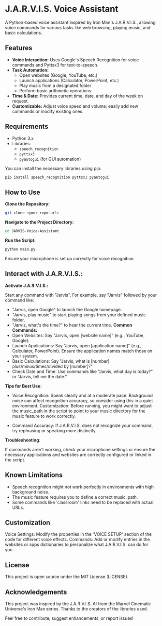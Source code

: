 
# J.A.R.V.I.S. Voice Assistant

A Python-based voice assistant inspired by Iron Man's J.A.R.V.I.S., allowing voice commands for various tasks like web browsing, playing music, and basic calculations.

## Features

- **Voice Interaction:** Uses Google's Speech Recognition for voice commands and Pyttsx3 for text-to-speech.
- **Task Automation:** 
  - Open websites (Google, YouTube, etc.)
  - Launch applications (Calculator, PowerPoint, etc.)
  - Play music from a designated folder
  - Perform basic arithmetic operations
- **Time & Date:** Provides current time, date, and day of the week on request.
- **Customizable:** Adjust voice speed and volume; easily add new commands or modify existing ones.

## Requirements

- Python 3.x
- Libraries:
  - `speech_recognition`
  - `pyttsx3`
  - `pyautogui` (for GUI automation)
  
You can install the necessary libraries using pip:

```bash
pip install speech_recognition pyttsx3 pyautogui
```
## How to Use

**Clone the Repository:**

```bash
git clone <your-repo-url>
```
**Navigate to the Project Directory:**

```bash
cd JARVIS-Voice-Assistant
```
**Run the Script:**
```bash
python main.py
```
Ensure your microphone is set up correctly for voice recognition.
## Interact with J.A.R.V.I.S.:

**Activate J.A.R.V.I.S.:** 

Start any command with "Jarvis". For example, say "Jarvis" followed by your command like:
- "Jarvis, open Google" to launch the Google homepage.
- "Jarvis, play music" to start playing songs from your defined music folder.
- "Jarvis, what's the time?" to hear the current time.
**Common Commands:**
- Open Websites: Say "Jarvis, open [website name]" (e.g., YouTube, Google).
- Launch Applications: Say "Jarvis, open [application name]" (e.g., Calculator, PowerPoint). Ensure the application names match those on your system.
- Basic Calculations: Say "Jarvis, what is [number] plus/minus/times/divided by [number]?"
- Check Date and Time: Use commands like "Jarvis, what day is today?" or "Jarvis, tell me the date."

**Tips for Best Use:**

- Voice Recognition: Speak clearly and at a moderate pace. Background noise can affect recognition accuracy, so consider using this in a quiet environment.
Customization: Before running, you might want to adjust the music_path in the script to point to your music directory for the music feature to work correctly.

- Command Accuracy: If J.A.R.V.I.S. does not recognize your command, try rephrasing or speaking more distinctly.

**Troubleshooting:**

If commands aren't working, check your microphone settings or ensure the necessary applications and websites are correctly configured or linked in the script.

## Known Limitations
- Speech recognition might not work perfectly in environments with high background noise.
- The music feature requires you to define a correct music_path.
- Some commands like 'classroom' links need to be replaced with actual URLs.

## Customization
Voice Settings: Modify the properties in the 'VOICE SETUP' section of the code for different voice effects.
Commands: Add or modify entries in the websites or apps dictionaries to personalize what J.A.R.V.I.S. can do for you.

## License
This project is open source under the MIT License (LICENSE).

## Acknowledgements
This project was inspired by the J.A.R.V.I.S. AI from the Marvel Cinematic Universe's Iron Man series.
Thanks to the creators of the libraries used.

Feel free to contribute, suggest enhancements, or report issues!
